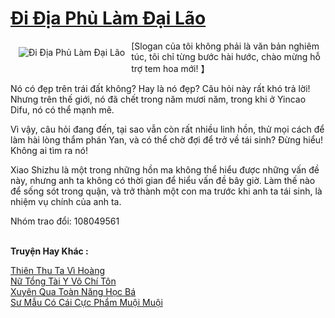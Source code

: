 <a href="https://truyentiki.com/di-dia-phu-lam-dai-lao.33828/" title="Đi Địa Phủ Làm Đại Lão"><h1>Đi Địa Phủ Làm Đại Lão</h1></a><div style="display:table"><img align="right" style="float: left; padding: 10px;" src="https://truyentiki.com/a/img/str/src/33828.jpg" alt="Đi Địa Phủ Làm Đại Lão">[Slogan của tôi không phải là văn bản nghiêm túc, tôi chỉ từng bước hài hước, chào mừng hỗ trợ tem hoa mới! 】 <p></p> Nó có đẹp trên trái đất không? Hay là nó đẹp? Câu hỏi này rất khó trả lời! Nhưng trên thế giới, nó đã chết trong năm mươi năm, trong khi ở Yincao Difu, nó có thể mạnh mẽ. <p></p> Vì vậy, câu hỏi đang đến, tại sao vẫn còn rất nhiều linh hồn, thử mọi cách để làm hài lòng thẩm phán Yan, và có thể chờ đợi để trở về tái sinh? Đừng hiểu! Không ai tìm ra nó! <p></p> Xiao Shizhu là một trong những hồn ma không thể hiểu được những vấn đề này, nhưng anh ta không có thời gian để hiểu vấn đề bây giờ. Làm thế nào để sống sót trong quận, và trở thành một con ma trước khi anh ta tái sinh, là nhiệm vụ chính của anh ta. <p></p> Nhóm trao đổi: 108049561</div><p><br><b>Truyện Hay Khác :</b></p><a href="https://truyentiki.com/thien-thu-ta-vi-hoang.33827/" alt="Thiên Thu Ta Vì Hoàng">Thiên Thu Ta Vì Hoàng</a><br/><a href="https://github.com/nownovels/top500/tree/master/truyenhay/33694/" alt="Nữ Tổng Tài Y Võ Chí Tôn">Nữ Tổng Tài Y Võ Chí Tôn</a><br/><a href="https://github.com/nownovels/top500/tree/master/truyenhay/33858/" alt="Xuyên Qua Toàn Năng Học Bá">Xuyên Qua Toàn Năng Học Bá</a><br/><a href="https://www.plurk.com/p/nut3qu" alt="Sư Mẫu Có Cái Cực Phẩm Muội Muội">Sư Mẫu Có Cái Cực Phẩm Muội Muội</a><br/>